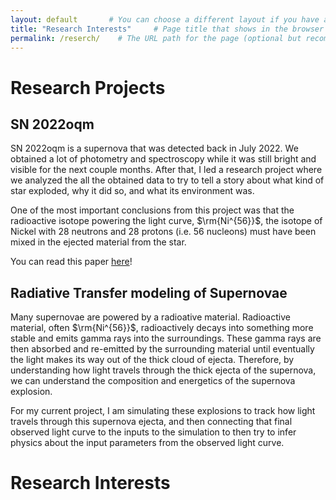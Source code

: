 ```yaml
---
layout: default       # You can choose a different layout if you have a custom one
title: "Research Interests"     # Page title that shows in the browser
permalink: /reserch/    # The URL path for the page (optional but recommended)
---
```




# Research Projects

## SN 2022oqm
SN 2022oqm is a supernova that was detected back in July 2022. We obtained a lot of photometry and spectroscopy while it was still bright and visible for the next couple months. After that, I led a research project where we analyzed the all the obtained data to try to tell a story about what kind of star exploded, why it did so, and what its environment was. 

One of the most important conclusions from this project was that the radioactive isotope powering the light curve, $\rm{Ni^{56}}$, the isotope of Nickel with 28 neutrons and 28 protons (i.e. 56 nucleons) must have been mixed in the ejected material from the star. 

You can read this paper [here](https://iopscience.iop.org/article/10.3847/1538-4357/ad5a7c/meta)! 


## Radiative Transfer modeling of Supernovae
Many supernovae are powered by a radioative material. Radioactive material, often $\rm{Ni^{56}}$, radioactively decays into something more stable and emits gamma rays into the surroundings. These gamma rays are then absorbed and re-emitted by the surrounding material until eventually the light makes its way out of the thick cloud of ejecta. Therefore, by understanding how light travels through the thick ejecta of the supernova, we can understand the composition and energetics of the supernova explosion. 

For my current project, I am simulating these explosions to track how light travels through this supernova ejecta, and then connecting that final observed light curve to the inputs to the simulation to then try to infer physics about the input parameters from the observed light curve.


# Research Interests


